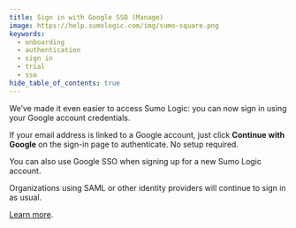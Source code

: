 ```yaml
---
title: Sign in with Google SSO (Manage)
image: https://help.sumologic.com/img/sumo-square.png
keywords:
  - onboarding
  - authentication
  - sign in
  - trial
  - sso
hide_table_of_contents: true    
---
```


We’ve made it even easier to access Sumo Logic: you can now sign in using your Google account credentials.

If your email address is linked to a Google account, just click **Continue with Google** on the sign-in page to authenticate. No setup required.

You can also use Google SSO when signing up for a new Sumo Logic account.

Organizations using SAML or other identity providers will continue to sign in as usual.

[Learn more](/docs/get-started/sign-up/).
